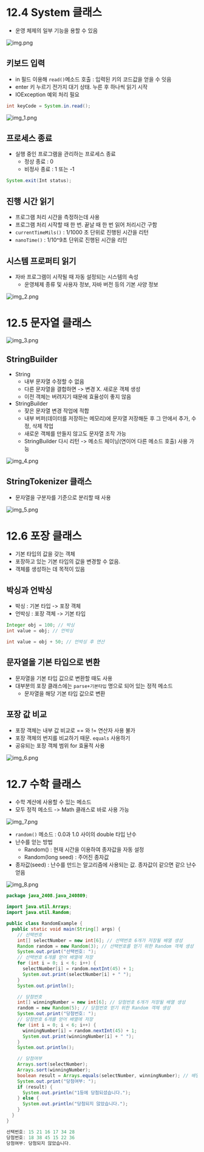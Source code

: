 # 12.4 System 클래스
- 운영 체제의 일부 기능을 용할 수 있음

![img.png](imgs/img.png)

## 키보드 입력
- in 필드 이용해 `read()`메소드 호출 : 입력된 키의 코드값을 얻을 수 잇음
- enter 키 누르기 전가지 대기 상태. 누른 후 하나씩 읽기 시작
- IOException 예외 처리 필요

```java
int keyCode = System.in.read();
```

![img_1.png](imgs/img_1.png)

## 프로세스 종료
- 실행 중인 프로그램을 관리하는 프로세스 종료
  - 정상 종료 : 0
  - 비정사 종료 : 1 또는 -1

```java
System.exit(Int status);
```

## 진행 시간 읽기
- 프로그램 처리 시간을 측정하는데 사용
- 프로그램 처리 시작할 때 한 번. 끝날 때 한 번 읽어 처리시간 구함
- `currentTimeMils()` : 1/1000 초 단위로 진행된 시간을 리턴
- `nanoTime()` : 1/10^9초 단위로 진행된 시간을 리턴

## 시스템 프로퍼티 읽기
- 자바 프로그램이 시작될 때 자동 설정되는 시스템의 속성
  - 운영체제 종류 및 사용자 정보, 자바 버전 등의 기본 사양 정보

![img_2.png](imgs/img_2.png)

# 12.5 문자열 클래스

![img_3.png](imgs/img_3.png)

## StringBuilder
- String
  - 내부 문자열 수정할 수 없음
  - 다른 문자열을 결합하면 -> 변경 X. 새로운 객체 생성
  - 이전 객체는 버려지기 때문에 효율성이 좋지 않음
- StringBuilder
  - 잦은 문자열 변경 작업에 적합
  - 내부 버퍼(데이터를 저장하는 메모리)에 문자열 저장해둔 후 그 안에서 추가, 수정, 삭제 작업
  - 새로운 객체를 만들지 않고도 문자열 조작 가능
  - StringBuilder 다시 리턴 -> 메소드 체이닝(연이어 다른 메소드 호출) 사용 가능

![img_4.png](imgs/img_4.png)

## StringTokenizer 클래스
- 문자열을 구분자를 기준으로 분리할 때 사용

![img_5.png](imgs/img_5.png)


# 12.6 포장 클래스
- 기본 타입의 값을 갖는 객체
- 포장하고 있는 기본 타입의 값을 변경할 수 없음.
- 객체를 생성하는 데 목적이 있음

## 박싱과 언박싱
- 박싱 : 기본 타입 -> 포장 객체
- 언박싱 : 포장 객체 -> 기본 타입

```java
Integer obj = 100; // 박싱
int value = obj; // 언박싱

int value = obj + 50; // 언박싱 후 연산
```

## 문자열을 기본 타입으로 변환
- 문자열을 기본 타입 값으로 변환할 때도 사용 
- 대부분의 포장 클래스에는 `parse+기본타입` 명으로 되어 있는 정적 메소드
  - 문자열을 해당 기본 타입 값으로 변환

## 포장 값 비교
- 포장 객체는 내부 값 비교로 == 와 != 연산자 사용 불가
- 포장 객체의 번지를 비교하기 때문. `equals` 사용하기
- 공유되는 포장 객체 범위 for 효율적 사용

![img_6.png](imgs/img_6.png)


# 12.7 수학 클래스
- 수학 계산에 사용할 수 있는 메소드
- 모두 정적 메소드 -> Math 클래스로 바로 사용 가능

![img_7.png](imgs/img_7.png)

- `random()` 메소드 : 0.0과 1.0 사이의 double 타입 난수
- 난수를 얻는 방법
  - Random() : 현재 시간을 이용하여 종자값을 자동 설정
  - Random(long seed) : 주어진 종자값
- 종자값(seed) : 난수를 만드는 알고리즘에 사용되는 값. 종자값이 같으면 같으 난수 얻음

![img_8.png](imgs/img_8.png)

```java
package java_2408.java_240809;

import java.util.Arrays;
import java.util.Random;

public class RandomExample {
  public static void main(String[] args) {
    // 선택번호
    int[] selectNumber = new int[6]; // 선택번호 6개가 저장될 배열 생성
    Random random = new Random(3); // 선택번호를 얻기 위한 Random 객체 생성
    System.out.print("선택번호: ");
    // 선택번호 6개를 얻어 배열에 저장
    for (int i = 0; i < 6; i++) {
      selectNumber[i] = random.nextInt(45) + 1;
      System.out.print(selectNumber[i] + " ");
    }
    System.out.println();

    // 당첨번호
    int[] winningNumber = new int[6]; // 당첨번호 6개가 저장될 배열 생성
    random = new Random(5); // 당첨번호 얻기 위한 Random 객체 생성
    System.out.print("당첨번호: ");
    // 당첨번호 6개를 얻어 배열에 저장
    for (int i = 0; i < 6; i++) {
      winningNumber[i] = random.nextInt(45) + 1;
      System.out.print(winningNumber[i] + " ");
    }
    System.out.println();

    // 당첨여부
    Arrays.sort(selectNumber);
    Arrays.sort(winningNumber);
    boolean result = Arrays.equals(selectNumber, winningNumber); // 배열 항목 비교
    System.out.print("당첨여부: ");
    if (result) {
      System.out.println("1등에 당첨되셨습니다.");
    } else {
      System.out.println("당첨되지 않았습니다.");
    }
  }
}

```

```java
선택번호: 15 21 16 17 34 28 
당첨번호: 18 38 45 15 22 36 
당첨여부: 당첨되지 않았습니다.

```